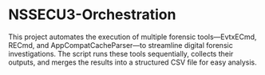 # NSSECU3-Orchestration
This project automates the execution of multiple forensic tools—EvtxECmd, RECmd, and AppCompatCacheParser—to streamline digital forensic investigations. The script runs these tools sequentially, collects their outputs, and merges the results into a structured CSV file for easy analysis.
